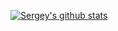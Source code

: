 [![Sergey's github stats](https://github-readme-stats.vercel.app/api?username=Serg046&include_all_commits=true)](https://github-readme-stats.vercel.app/api?username=Serg046&include_all_commits=true)
